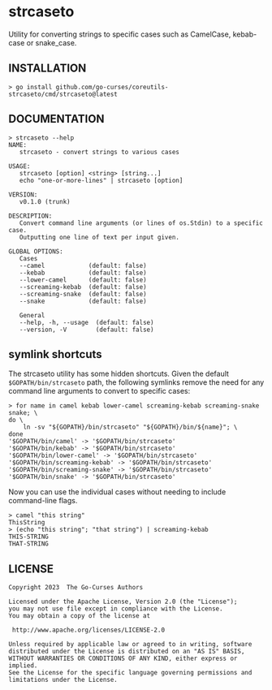 # strcaseto

Utility for converting strings to specific cases such as CamelCase, kebab-case or snake_case.

## INSTALLATION

``` shell
> go install github.com/go-curses/coreutils-strcaseto/cmd/strcaseto@latest
```

## DOCUMENTATION

``` shell
> strcaseto --help
NAME:
   strcaseto - convert strings to various cases

USAGE:
   strcaseto [option] <string> [string...]
   echo "one-or-more-lines" | strcaseto [option]

VERSION:
   v0.1.0 (trunk)

DESCRIPTION:
   Convert command line arguments (or lines of os.Stdin) to a specific case.
   Outputting one line of text per input given.

GLOBAL OPTIONS:
   Cases
   --camel            (default: false)
   --kebab            (default: false)
   --lower-camel      (default: false)
   --screaming-kebab  (default: false)
   --screaming-snake  (default: false)
   --snake            (default: false)

   General
   --help, -h, --usage  (default: false)
   --version, -V        (default: false)
```

## symlink shortcuts

The strcaseto utility has some hidden shortcuts. Given the default
`$GOPATH/bin/strcaseto` path, the following symlinks remove the
need for any command line arguments to convert to specific cases:

``` shell
> for name in camel kebab lower-camel screaming-kebab screaming-snake snake; \
do \
    ln -sv "${GOPATH}/bin/strcaseto" "${GOPATH}/bin/${name}"; \
done
'$GOPATH/bin/camel' -> '$GOPATH/bin/strcaseto'
'$GOPATH/bin/kebab' -> '$GOPATH/bin/strcaseto'
'$GOPATH/bin/lower-camel' -> '$GOPATH/bin/strcaseto'
'$GOPATH/bin/screaming-kebab' -> '$GOPATH/bin/strcaseto'
'$GOPATH/bin/screaming-snake' -> '$GOPATH/bin/strcaseto'
'$GOPATH/bin/snake' -> '$GOPATH/bin/strcaseto'
```

Now you can use the individual cases without needing to include command-line flags.

``` shell
> camel "this string"
ThisString
> (echo "this string"; "that string") | screaming-kebab
THIS-STRING
THAT-STRING
```

## LICENSE

```
Copyright 2023  The Go-Curses Authors

Licensed under the Apache License, Version 2.0 (the "License");
you may not use file except in compliance with the License.
You may obtain a copy of the license at

 http://www.apache.org/licenses/LICENSE-2.0

Unless required by applicable law or agreed to in writing, software
distributed under the License is distributed on an "AS IS" BASIS,
WITHOUT WARRANTIES OR CONDITIONS OF ANY KIND, either express or implied.
See the License for the specific language governing permissions and
limitations under the License.
```
